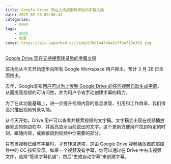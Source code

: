 ```yaml
---
title: Google Drive 现在支持搜索转录后的字幕文稿
date: 2025-02-25 00:56:43
categories: 
    - news
tags: 
    - 2025
    - 收录
cover: https://pic.superbed.cc/item/67bd1447d4a81ff0af18e389.jpg
---
```



[Google Drive 现在支持搜索转录后的字幕文稿](https://workspaceupdates.googleblog.com/2025/02/google-drive-video-transcripts.html)

<!--more-->

该功能从今天开始逐步向所有 Google Workspace 用户推出，预计 3 月 26 日全面推出。

去年，Google宣布[用户可以为上传到 Google Drive 的任何视频自动生成字幕](https://workspaceupdates.googleblog.com/2024/06/automatically-generated-captions-for-videos-google-drive.html)，从而提高视频的可访问性，并为用户节省手动创建字幕的精力。

为了在此功能基础上，进一步提升视频内容的信息发现、引用和工作效率，我们很高兴推出视频转录功能。

从今天开始，Drive 用户可以查看并搜索视频的文字稿。文字稿会出现在视频播放器旁边的侧边栏中，并高亮显示当前说出的文字。这个更新方便用户找到特定的时刻，跟随内容，或直接跳到视频中你需要的部分。

只有当视频已经有字幕时，才有转录选项，这由 Google Drive 视频播放器底部控件中的 CC 按钮显示。如果一个视频没有字幕，你可以通过在 Drive 中右击视频文件，选择“管理字幕轨道”，然后“生成自动字幕”来创建字幕。


